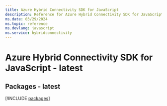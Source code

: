 ```yaml
---
title: Azure Hybrid Connectivity SDK for JavaScript
description: Reference for Azure Hybrid Connectivity SDK for JavaScript
ms.date: 03/29/2024
ms.topic: reference
ms.devlang: javascript
ms.service: hybridconnectivity
---
```

# Azure Hybrid Connectivity SDK for JavaScript - latest
## Packages - latest
[!INCLUDE [packages](hybrid-connectivity-index.md)]